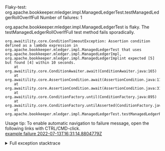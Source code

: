         
Flaky-test: org.apache.bookkeeper.mledger.impl.ManagedLedgerTest.testManagedLedgerRollOverIfFull
Number of failures: 1

org.apache.bookkeeper.mledger.impl.ManagedLedgerTest is flaky. The testManagedLedgerRollOverIfFull test method fails sporadically.

```
org.awaitility.core.ConditionTimeoutException: Assertion condition defined as a lambda expression in org.apache.bookkeeper.mledger.impl.ManagedLedgerTest that uses org.apache.bookkeeper.mledger.impl.ManagedLedgerImpl, org.apache.bookkeeper.mledger.impl.ManagedLedgerImplint expected [5] but found [4] within 10 seconds.
	at org.awaitility.core.ConditionAwaiter.await(ConditionAwaiter.java:165)
	at org.awaitility.core.AssertionCondition.await(AssertionCondition.java:119)
	at org.awaitility.core.AssertionCondition.await(AssertionCondition.java:31)
	at org.awaitility.core.ConditionFactory.until(ConditionFactory.java:895)
	at org.awaitility.core.ConditionFactory.untilAsserted(ConditionFactory.java:679)
	at org.apache.bookkeeper.mledger.impl.ManagedLedgerTest.testManagedLedgerRollOverIfFull(ManagedLedgerTest.java:3162)
```

Usage tip: To enable automatic navigation to failure message, open the following links with CTRL/CMD-click.  
[example failure 2022-07-13T16:31:14.8804779Z](https://github.com/apache/pulsar/runs/7323466445?check_suite_focus=true#step:8:17715)  


<details>
<summary>Full exception stacktrace</summary>
<code><pre>
org.awaitility.core.ConditionTimeoutException: Assertion condition defined as a lambda expression in org.apache.bookkeeper.mledger.impl.ManagedLedgerTest that uses org.apache.bookkeeper.mledger.impl.ManagedLedgerImpl, org.apache.bookkeeper.mledger.impl.ManagedLedgerImplint expected [5] but found [4] within 10 seconds.
	at org.awaitility.core.ConditionAwaiter.await(ConditionAwaiter.java:165)
	at org.awaitility.core.AssertionCondition.await(AssertionCondition.java:119)
	at org.awaitility.core.AssertionCondition.await(AssertionCondition.java:31)
	at org.awaitility.core.ConditionFactory.until(ConditionFactory.java:895)
	at org.awaitility.core.ConditionFactory.untilAsserted(ConditionFactory.java:679)
	at org.apache.bookkeeper.mledger.impl.ManagedLedgerTest.testManagedLedgerRollOverIfFull(ManagedLedgerTest.java:3162)
	at java.base/jdk.internal.reflect.NativeMethodAccessorImpl.invoke0(Native Method)
	at java.base/jdk.internal.reflect.NativeMethodAccessorImpl.invoke(NativeMethodAccessorImpl.java:62)
	at java.base/jdk.internal.reflect.DelegatingMethodAccessorImpl.invoke(DelegatingMethodAccessorImpl.java:43)
	at java.base/java.lang.reflect.Method.invoke(Method.java:566)
	at org.testng.internal.MethodInvocationHelper.invokeMethod(MethodInvocationHelper.java:132)
	at org.testng.internal.InvokeMethodRunnable.runOne(InvokeMethodRunnable.java:45)
	at org.testng.internal.InvokeMethodRunnable.call(InvokeMethodRunnable.java:73)
	at org.testng.internal.InvokeMethodRunnable.call(InvokeMethodRunnable.java:11)
	at java.base/java.util.concurrent.FutureTask.run(FutureTask.java:264)
	at java.base/java.util.concurrent.ThreadPoolExecutor.runWorker(ThreadPoolExecutor.java:1128)
	at java.base/java.util.concurrent.ThreadPoolExecutor$Worker.run(ThreadPoolExecutor.java:628)
	at java.base/java.lang.Thread.run(Thread.java:829)
Caused by: java.lang.AssertionError: expected [5] but found [4]
	at org.testng.Assert.fail(Assert.java:99)
	at org.testng.Assert.failNotEquals(Assert.java:1037)
	at org.testng.Assert.assertEqualsImpl(Assert.java:140)
	at org.testng.Assert.assertEquals(Assert.java:122)
	at org.testng.Assert.assertEquals(Assert.java:907)
	at org.testng.Assert.assertEquals(Assert.java:917)
	at org.apache.bookkeeper.mledger.impl.ManagedLedgerTest.lambda$testManagedLedgerRollOverIfFull$47(ManagedLedgerTest.java:3162)
	at org.awaitility.core.AssertionCondition.lambda$new$0(AssertionCondition.java:53)
	at org.awaitility.core.ConditionAwaiter$ConditionPoller.call(ConditionAwaiter.java:222)
	at org.awaitility.core.ConditionAwaiter$ConditionPoller.call(ConditionAwaiter.java:209)
	... 4 more

</pre></code>
</details>

